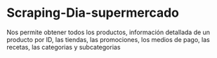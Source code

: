 # Scraping-Dia-supermercado
Nos permite obtener todos los productos, información detallada de un producto por ID, las tiendas, las promociones, los medios de pago, las recetas, las categorias y subcategorias
